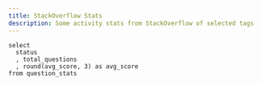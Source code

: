 ```yaml
---
title: StackOverflow Stats
description: Some activity stats from StackOverflow of selected tags
---
```


```question_stats
select
  status
  , total_questions
  , round(avg_score, 3) as avg_score
from question_stats
```

<script>
const colors = ['#5470C6', '#91CC75'];
let options = {
  title: {
    text: 'Question Stats',
    left: 'left'
  },
  color: colors,
  tooltip: {
    trigger: 'axis',
    axisPointer: {
      type: 'cross'
    }
  },
  grid: {
    right: '20%'
  },
  toolbox: {
    feature: {
      dataView: { show: true, readOnly: false },
      restore: { show: true },
      saveAsImage: { show: true }
    }
  },
  legend: {
    data: ['Total Questions', 'Avg. Score']
  },
  xAxis: [
    {
      type: 'category',
      axisTick: {
        alignWithLabel: true
      },
      data: data.question_stats.map(row => row.status)
    }
  ],
  yAxis: [
    {
      type: 'value',
      name: 'Total Questions',
      position: 'left',
      alignTicks: true,
      axisLine: {
        show: true,
        lineStyle: {
          color: colors[0]
        }
      },
      axisLabel: {
        formatter: '{value} questions'
      }
    },
    {
      type: 'value',
      name: 'Avg. Score',
      position: 'right',
      alignTicks: true,
      axisLine: {
        show: true,
        lineStyle: {
          color: colors[1]
        }
      },
      axisLabel: {
        formatter: '{value} points'
      }
    }
  ],
  series: [
    {
      name: 'Total Questions',
      type: 'bar',
      yAxisIndex: 0,
      data: data.question_stats.map(row => row.total_questions)
    },
    {
      name: 'Avg. Score',
      type: 'line',
      yAxisIndex: 1,
      data: data.question_stats.map(row => row.avg_score)
    }
  ]
};
</script>

<ECharts
  config={options}
/>

